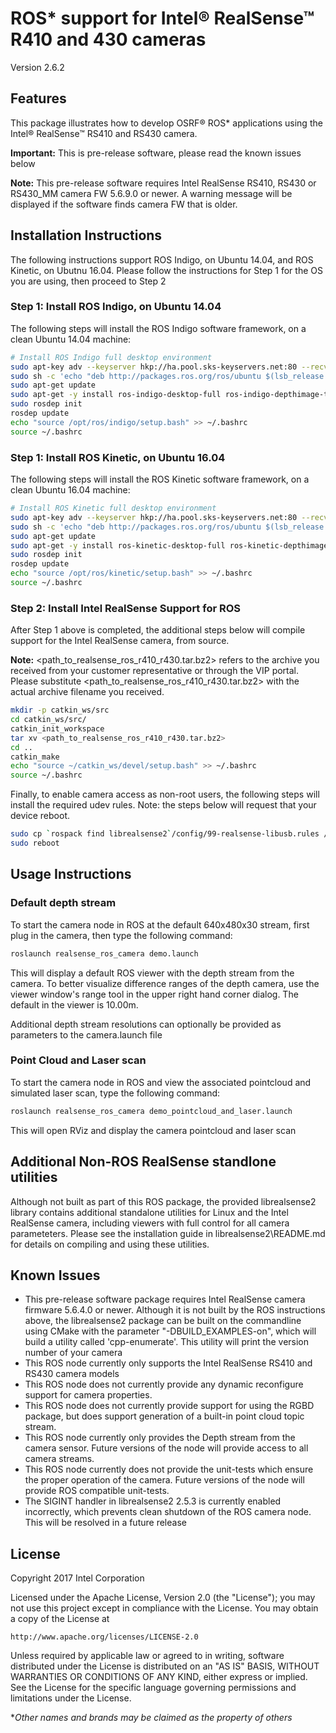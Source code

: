 # ROS* support for Intel® RealSense™ R410 and 430 cameras 

Version 2.6.2

## Features
This package illustrates how to develop OSRF&reg; ROS* applications using the Intel® RealSense™ RS410 and RS430 camera. 

**Important:** This is pre-release software, please read the known issues below

**Note:** This pre-release software requires Intel RealSense RS410, RS430 or RS430_MM camera FW 5.6.9.0 or newer. A warning message will be displayed if the software finds camera FW that is older.

## Installation Instructions

The following instructions support ROS Indigo, on Ubuntu 14.04, and ROS Kinetic, on Ubutnu 16.04.  Please follow the instructions for Step 1 for the OS you are using, then proceed to Step 2

### Step 1: Install ROS Indigo, on Ubuntu 14.04

The following steps will install the ROS Indigo software framework, on a clean Ubuntu 14.04 machine:
```bash
# Install ROS Indigo full desktop environment
sudo apt-key adv --keyserver hkp://ha.pool.sks-keyservers.net:80 --recv-key 421C365BD9FF1F717815A3895523BAEEB01FA116
sudo sh -c 'echo "deb http://packages.ros.org/ros/ubuntu $(lsb_release -sc) main" > /etc/apt/sources.list.d/ros-latest.list'
sudo apt-get update
sudo apt-get -y install ros-indigo-desktop-full ros-indigo-depthimage-to-laserscan
sudo rosdep init
rosdep update
echo "source /opt/ros/indigo/setup.bash" >> ~/.bashrc
source ~/.bashrc
```

### Step 1: Install ROS Kinetic, on Ubuntu 16.04
The following steps will install the ROS Kinetic software framework, on a clean Ubuntu 16.04 machine:
```bash
# Install ROS Kinetic full desktop environment
sudo apt-key adv --keyserver hkp://ha.pool.sks-keyservers.net:80 --recv-key 421C365BD9FF1F717815A3895523BAEEB01FA116
sudo sh -c 'echo "deb http://packages.ros.org/ros/ubuntu $(lsb_release -sc) main" > /etc/apt/sources.list.d/ros-latest.list'
sudo apt-get update
sudo apt-get -y install ros-kinetic-desktop-full ros-kinetic-depthimage-to-laserscan
sudo rosdep init
rosdep update
echo "source /opt/ros/kinetic/setup.bash" >> ~/.bashrc
source ~/.bashrc
```

### Step 2: Install Intel RealSense Support for ROS
After Step 1 above is completed, the additional steps below will compile support for the Intel RealSense camera, from source.  

**Note:** <path_to_realsense_ros_r410_r430.tar.bz2> refers to the archive you received from your customer representative or through the VIP portal.  Please substitute <path_to_realsense_ros_r410_r430.tar.bz2> with the actual archive filename you received.
```bash
mkdir -p catkin_ws/src
cd catkin_ws/src/
catkin_init_workspace 
tar xv <path_to_realsense_ros_r410_r430.tar.bz2>
cd ..
catkin_make
echo "source ~/catkin_ws/devel/setup.bash" >> ~/.bashrc
source ~/.bashrc
```

Finally, to enable camera access as non-root users, the following steps will install the required udev rules.  Note: the steps below will request that your device reboot.
```bash
sudo cp `rospack find librealsense2`/config/99-realsense-libusb.rules /etc/udev/rules.d/
sudo reboot
```

## Usage Instructions

### Default depth stream
To start the camera node in ROS at the default 640x480x30 stream, first plug in the camera, then type the following command:

```bash
roslaunch realsense_ros_camera demo.launch
```

This will display a default ROS viewer with the depth stream from the camera.  To better visualize difference ranges of the depth camera, use the viewer window's range tool in the upper right hand corner dialog.  The default in the viewer is 10.00m.

Additional depth stream resolutions can optionally be provided as parameters to the camera.launch file

### Point Cloud and Laser scan 

To start the camera node in ROS and view the associated pointcloud and simulated laser scan, type the following command:

```bash
roslaunch realsense_ros_camera demo_pointcloud_and_laser.launch
```

This will open RViz and display the camera pointcloud and laser scan

## Additional Non-ROS RealSense standlone utilities
Although not built as part of this ROS package, the provided librealsense2 library contains additional standalone utilities for Linux and the Intel RealSense camera, including viewers with full control for all camera parameteters.  Please see the installation guide in librealsense2\README.md for details on compiling and using these utilities.

## Known Issues
* This pre-release software package requires Intel RealSense camera firmware 5.6.4.0 or newer.  Although it is not built by the ROS instructions above, the librealsense2 package can be built on the commandline using CMake with the parameter "-DBUILD_EXAMPLES-on", which will build a utility called 'cpp-enumerate'.  This utility will print the version number of your camera
* This ROS node currently only supports the Intel RealSense RS410 and RS430 camera models
* This ROS node does not currently provide any dynamic reconfigure support for camera properties.
* This ROS node does not currently provide support for using the RGBD package, but does support generation of a built-in point cloud topic stream.
* This ROS node currently only provides the Depth stream from the camera sensor.  Future versions of the node will provide access to all camera streams.
* This ROS node currently does not provide the unit-tests which ensure the proper operation of the camera.  Future versions of the node will provide ROS compatible unit-tests.
* The SIGINT handler in librealsense2 2.5.3 is currently enabled incorrectly, which prevents clean shutdown of the ROS camera node.  This will be resolved in a future release

## License
Copyright 2017 Intel Corporation

Licensed under the Apache License, Version 2.0 (the "License");
you may not use this project except in compliance with the License.
You may obtain a copy of the License at

    http://www.apache.org/licenses/LICENSE-2.0

Unless required by applicable law or agreed to in writing, software
distributed under the License is distributed on an "AS IS" BASIS,
WITHOUT WARRANTIES OR CONDITIONS OF ANY KIND, either express or implied.
See the License for the specific language governing permissions and
limitations under the License.

**Other names and brands may be claimed as the property of others*
